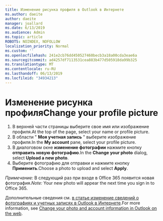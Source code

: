 ```yaml
---
title: Изменение рисунка профиля в Outlook в Интернете
ms.author: daeite
author: daeite
manager: joallard
ms.date: 6/13/2019
ms.audience: Admin
ms.topic: article
ROBOTS: NOINDEX, NOFOLLOW
localization_priority: Normal
ms.custom: ''
ms.openlocfilehash: 241e2cb76dd450527460becb3a18a00cda3eae6a
ms.sourcegitcommit: ad4257df7113531cea883b477d505918da99b325
ms.translationtype: MT
ms.contentlocale: ru-RU
ms.lasthandoff: 06/13/2019
ms.locfileid: "34934213"
---
```

# <a name="change-your-profile-picture"></a><span data-ttu-id="e98c1-102">Изменение рисунка профиля</span><span class="sxs-lookup"><span data-stu-id="e98c1-102">Change your profile picture</span></span>

1. <span data-ttu-id="e98c1-103">В верхней части страницы выберите свое имя или изображение профиля.</span><span class="sxs-lookup"><span data-stu-id="e98c1-103">At the top of the page, select your name or profile picture.</span></span>
1. <span data-ttu-id="e98c1-104">В области " **Моя учетная запись** " выберите изображение профиля.</span><span class="sxs-lookup"><span data-stu-id="e98c1-104">In the **My account** pane, select your profile picture.</span></span>
1. <span data-ttu-id="e98c1-105">В диалоговом окне **изменение фотографии** нажмите кнопку **отправить новую фотографию**.</span><span class="sxs-lookup"><span data-stu-id="e98c1-105">In the **Change your photo** dialog, select **Upload a new photo**.</span></span>
1. <span data-ttu-id="e98c1-106">Выберите фотографию для отправки и нажмите кнопку **Применить**.</span><span class="sxs-lookup"><span data-stu-id="e98c1-106">Choose a photo to upload and select **Apply**.</span></span>

<span data-ttu-id="e98c1-107">*Примечание:* В следующий раз при входе в Office 365 появится новая фотография.</span><span class="sxs-lookup"><span data-stu-id="e98c1-107">*Note:* Your new photo will appear the next time you sign in to Office 365.</span></span>

<span data-ttu-id="e98c1-108">Дополнительные сведения см. [в статье изменение сведений о фотографиях и учетных записях в Outlook в Интернете](https://support.office.com/article/b2dbb289-851d-4bed-93c3-3e136f5659ec).</span><span class="sxs-lookup"><span data-stu-id="e98c1-108">For more information, see [Change your photo and account information in Outlook on the web](https://support.office.com/article/b2dbb289-851d-4bed-93c3-3e136f5659ec).</span></span>